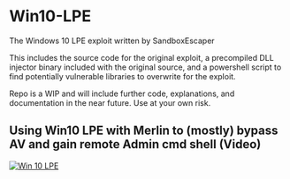 # Win10-LPE
The Windows 10 LPE exploit written by SandboxEscaper

This includes the source code for the original exploit, a precompiled DLL injector binary included with the original source, and a powershell script to find potentially vulnerable libraries to overwrite for the exploit.

Repo is a WIP and will include further code, explanations, and documentation in the near future. Use at your own risk.


## Using Win10 LPE with Merlin to (mostly) bypass AV and gain remote Admin cmd shell (Video)
[![Win 10 LPE](https://img.youtube.com/vi/vOsCtayKo8Q/0.jpg)](https://www.youtube.com/watch?v=vOsCtayKo8Q)
